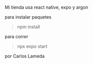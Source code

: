 Mi tienda usa react native, expo y argon

para instalar paquetes
> npm install

para correr
> npx expo start


por Carlos Lameda 